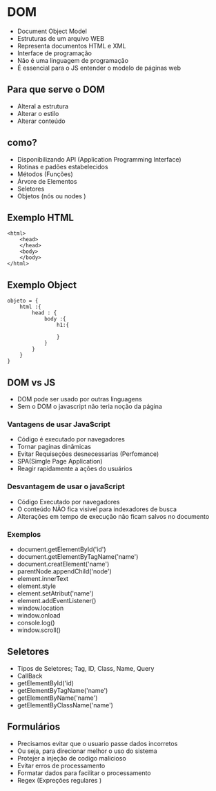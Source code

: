 # DOM

- Document Object Model
- Estruturas de um arquivo WEB
- Representa documentos HTML e XML
- Interface de programação
- Não é uma linguagem de programação
- É essencial para o JS entender o modelo de páginas web

## Para que serve o DOM
- Alteral a estrutura
- Alterar o estilo
- Alterar conteúdo

## como?
- Disponibilizando API (Application Programming Interface)
- Rotinas e padões estabelecidos
- Métodos (Funções)
- Árvore de Elementos
- Seletores
- Objetos (nós ou nodes )

## Exemplo HTML
````
<html>
    <head>
    </head>
    <body>
    </body>
</html>
````
## Exemplo Object

````
objeto = {
    html :{
        head : {
            body :{
                h1:{

                }
            }
        }
    }
}
````


## DOM vs JS
- DOM pode ser usado por outras linguagens
- Sem o DOM o javascript não teria noção da página

### Vantagens de usar JavaScript

- Código é executado por navegadores
- Tornar paginas dinâmicas
- Evitar Requiseções desnecessarias (Perfomance)
- SPA(Simgle Page Application)
- Reagir rapidamente a ações do usuários


### Desvantagem de usar o javaScript

- Código Executado por navegadores
- O conteúdo NÃO fica visivel para indexadores de busca
- Alterações em tempo de execução não ficam salvos no documento


### Exemplos

- document.getElementById('id')
- document.getElementByTagName('name')
- document.creatElement('name')
- parentNode.appendChild('node')
- element.innerText
- element.style
- element.setAtribut('name')
- element.addEventListener()
- window.location
- window.onload
- console.log()
- window.scroll()

## Seletores 

- Tipos de Seletores; Tag, ID, Class, Name, Query
- CallBack
- getElementById('id)
- getElementByTagName('name')
- getElementByName('name')
- getElementByClassName('name')

## Formulários
- Precisamos evitar que o usuario passe dados incorretos
- Ou seja, para direcionar melhor o uso do sistema
- Protejer a injeção de codigo malicioso
- Evitar erros de processamento
- Formatar dados para facilitar o processamento
- Regex (Expreções regulares )

